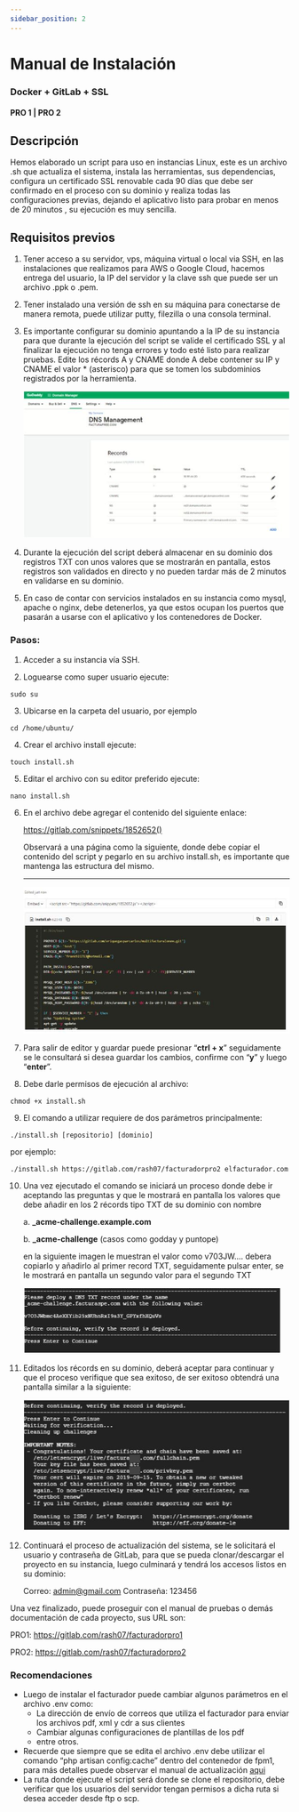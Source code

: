 ```yaml
---
sidebar_position: 2
---
```


# Manual de Instalación
### Docker + GitLab + SSL
#### PRO 1 | PRO 2

## Descripción

Hemos elaborado un script para uso en instancias Linux, este es un archivo .sh que actualiza el sistema, instala las herramientas, sus dependencias, configura un certificado SSL renovable cada 90 días que debe ser confirmado en el proceso con su dominio y realiza todas las configuraciones previas, dejando el aplicativo listo para probar en menos de 20 minutos , su ejecución es muy sencilla.

## Requisitos previos

1. Tener acceso a su servidor, vps, máquina virtual o local via SSH, en las instalaciones que realizamos para AWS o Google Cloud, hacemos entrega del usuario, la IP del servidor y la clave ssh que puede ser un archivo .ppk o .pem.
2. Tener instalado una versión de ssh en su máquina para conectarse de manera remota, puede utilizar putty, filezilla o una consola terminal.
3. Es importante configurar su dominio apuntando a la IP de su instancia para que durante la ejecución del script se valide el certificado SSL y al finalizar la ejecución no tenga errores y todo esté listo para realizar pruebas. Edite los récords A y CNAME donde A debe contener su IP y CNAME el valor * (asterisco) para que se tomen los subdominios registrados por la herramienta.

    ![Imagen](Ejemplo.JPG)

4. Durante la ejecución del script deberá almacenar en su dominio dos registros TXT con unos valores que se mostrarán en pantalla, estos registros son validados en directo y no pueden tardar más de 2 minutos en validarse en su dominio.
5. En caso de contar con servicios instalados en su instancia como mysql, apache o nginx, debe detenerlos, ya que estos ocupan los puertos que pasarán a usarse con el aplicativo y los contenedores de Docker.

### Pasos:

1. Acceder a su instancia vía SSH.

2. Loguearse como super usuario ejecute:

```shell
sudo su
```

3. Ubicarse en la carpeta del usuario, por ejemplo 

```shell
cd /home/ubuntu/
```

4. Crear el archivo install ejecute:

```shell
touch install.sh
```

5. Editar el archivo con su editor preferido ejecute:

```shell 
nano install.sh
```

6. En el archivo debe agregar el contenido del siguiente enlace:

    https://gitlab.com/snippets/1852652()

    Observará a una página como la siguiente, donde debe copiar el contenido del script y pegarlo en su archivo install.sh, es importante que mantenga las estructura del mismo.

    ---

    ![Imagen](ejemplo4.JPG)

7. Para salir de editor y guardar puede presionar “**ctrl + x**” seguidamente se le consultará si desea guardar los cambios, confirme con “**y**” y luego “**enter**”.

8. Debe darle permisos de ejecución al archivo:
```shell
chmod +x install.sh
```
9. El comando a utilizar requiere de dos parámetros principalmente:
```shell
./install.sh [repositorio] [dominio]
```
por ejemplo:
```shell
./install.sh https://gitlab.com/rash07/facturadorpro2 elfacturador.com
```
10. Una vez ejecutado el comando se iniciará un proceso donde debe ir aceptando las preguntas y que le mostrará en pantalla los valores que debe añadir en los 2 récords tipo TXT de su dominio con nombre 

    a. **_acme-challenge.example.com** 

    b. **_acme-challenge** (casos como godday y puntope)

    en la siguiente imagen le muestran el valor como v703JW.... debera copiarlo y añadirlo al primer record TXT, seguidamente pulsar enter, se le mostrará en pantalla un segundo valor para el segundo TXT
 
    ![Imagen](ejemplo2.JPG)

11. Editados los récords en su dominio, deberá aceptar para continuar y que el proceso verifique que sea exitoso, de ser exitoso obtendrá una pantalla similar a la siguiente:

    ![Imagen](ejemplo5.JPG)


12. Continuará el proceso de actualización del sistema, se le solicitará el usuario y contraseña de GitLab, para que se pueda clonar/descargar el proyecto en su instancia, luego culminará y tendrá los accesos listos en su dominio:

    Correo: admin@gmail.com
    Contraseña: 123456

Una vez finalizado, puede proseguir con el manual de pruebas o demás documentación de cada proyecto, sus URL son:

PRO1:
https://gitlab.com/rash07/facturadorpro1

PRO2:
https://gitlab.com/rash07/facturadorpro2


### Recomendaciones

- Luego de instalar el facturador puede cambiar algunos parámetros en el archivo .env como:
    - La dirección de envío de correos que utiliza el facturador para enviar los archivos pdf, xml y cdr a sus clientes
    - Cambiar algunas configuraciones de plantillas de los pdf
    -   entre otros.
- Recuerde que siempre que se edita el archivo .env debe utilizar el comando “php artisan config:cache” dentro del contenedor de fpm1, para más detalles puede observar el manual de actualización [aqui](https://docs.google.com/document/d/11PI1a9yjCPfH9CCuWmJSrdj1V8IEUffqurqvdkw29co/edit?usp=sharing) 
- La ruta donde ejecute el script será donde se clone el repositorio, debe verificar que los usuarios del servidor tengan permisos a dicha ruta si desea acceder desde ftp o scp.
